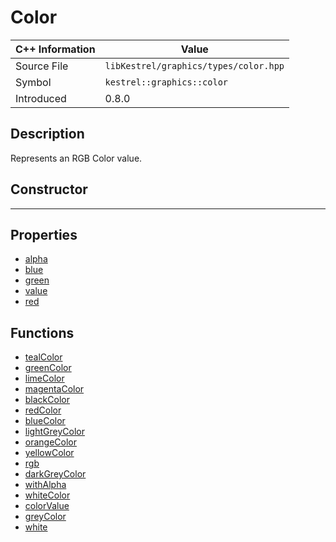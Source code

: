 
# Color

| C++ Information | Value |
| --- | --- |
| Source File | `libKestrel/graphics/types/color.hpp` |
| Symbol | `kestrel::graphics::color` |
| Introduced | 0.8.0 |

## Description
Represents an RGB Color value.
## Constructor

---

## Properties

 - [alpha](alpha.md)
 - [blue](blue.md)
 - [green](green.md)
 - [value](value.md)
 - [red](red.md)

## Functions

 - [tealColor](tealColor.md)
 - [greenColor](greenColor.md)
 - [limeColor](limeColor.md)
 - [magentaColor](magentaColor.md)
 - [blackColor](blackColor.md)
 - [redColor](redColor.md)
 - [blueColor](blueColor.md)
 - [lightGreyColor](lightGreyColor.md)
 - [orangeColor](orangeColor.md)
 - [yellowColor](yellowColor.md)
 - [rgb](rgb.md)
 - [darkGreyColor](darkGreyColor.md)
 - [withAlpha](withAlpha.md)
 - [whiteColor](whiteColor.md)
 - [colorValue](colorValue.md)
 - [greyColor](greyColor.md)
 - [white](white.md)

